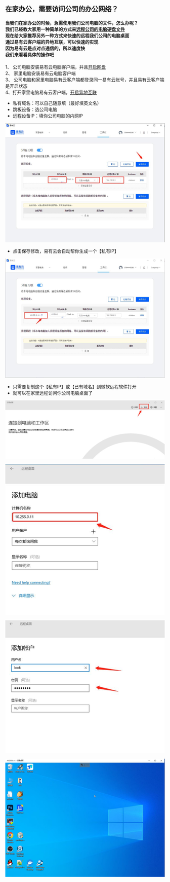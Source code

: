 ## 在家办公，需要访问公司的办公网络？
#### 当我们在家办公的时候，急需使用我们公司电脑的文件，怎么办呢？<br/>我们已经教大家用一种简单的方式来[远程公司的电脑硬盘文件](https://doc.linkease.com/zh/guide/linkease/tips/mount.html)<br/>现在给大家推荐另外一种方式来快速的远程我们公司的电脑桌面<br/>通过易有云客户端的异地互联，可以快速的实现<br/>因为易有云是点对点通信的，所以速度快<br/>我们来看看具体的操作吧

1、 公司电脑安装易有云电脑客户端，并且[开启网盘](https://doc.linkease.com/zh/guide/linkease/install/device/windows.html)<br/>
2、 家里电脑安装易有云电脑客户端<br/>
3、 公司电脑和家里电脑易有云客户端都登录同一易有云账号，并且易有云客户端是开启状态<br/>
4、打开家里电脑易有云客户端，[开启异地互联](https://doc.linkease.com/zh/guide/linkease/function/remote_connects.html)<br/>

- 私有域名：可以自己随意填（最好填英文名）
- 跳板设备：选公司电脑
- 远程设备IP：填你公司电脑的内网IP

![image](./image/remote/20.jpg)

- 点击保存修改，易有云会自动帮你生成一个【私有IP】

![image](./image/remote/21.jpg)

- 只需要复制这个【私有IP】或【已有域名】到微软远程软件打开
- 就可以在家里远程访问你公司电脑桌面了

![image](./image/remote/22.jpg)

![image](./image/remote/23.jpg)

![image](./image/remote/24.jpg)

![image](./image/remote/25.jpg)



